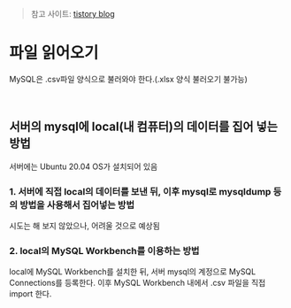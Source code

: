 > 참고 사이트: [tistory blog](https://cotak.tistory.com/63)

# 파일 읽어오기
MySQL은 .csv파일 양식으로 불러와야 한다.(.xlsx 양식 불러오기 불가능)

<br>

## 서버의 mysql에 local(내 컴퓨터)의 데이터를 집어 넣는 방법
서버에는 Ubuntu 20.04 OS가 설치되어 있음

### 1. 서버에 직접 local의 데이터를 보낸 뒤, 이후 mysql로 mysqldump 등의 방법을 사용해서 집어넣는 방법
시도는 해 보지 않았으나, 어려울 것으로 예상됨

### 2. local의 MySQL Workbench를 이용하는 방법
local에 MySQL Workbench를 설치한 뒤, 서버 mysql의 계정으로 MySQL Connections를 등록한다. 이후 MySQL Workbench 내에서 .csv 파일을 직접 import 한다. 
